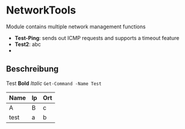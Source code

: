 # NetworkTools

Module contains multiple network management functions


* **Test-Ping**: sends out ICMP requests and supports a timeout feature
* **Test2**: abc
* 
## Beschreibung


Test **Bold** *Italic*  `Get-Command -Name Test` 

| Name | Ip | Ort |
| --- | --- | --- |
| A | B | c |
| test | a  | b |

